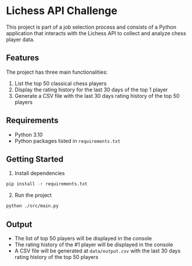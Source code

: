 # Lichess API Challenge

This project is part of a job selection process and consists of a Python application that interacts with the Lichess API to collect and analyze chess player data.

## Features

The project has three main functionalities:

1. List the top 50 classical chess players
2. Display the rating history for the last 30 days of the top 1 player
3. Generate a CSV file with the last 30 days rating history of the top 50 players

## Requirements

- Python 3.10
- Python packages listed in `requirements.txt`

## Getting Started

1. Install dependencies

```bash
pip install -r requirements.txt
```

2. Run the project
```bash
python ./src/main.py
```

## Output

- The list of top 50 players will be displayed in the console
- The rating history of the #1 player will be displayed in the console
- A CSV file will be generated at `data/output.csv` with the last 30 days rating history of the top 50 players
